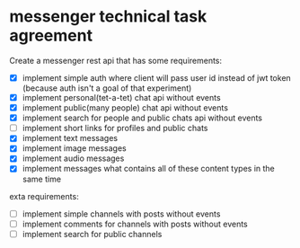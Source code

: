 # messenger technical task agreement

Create a messenger rest api that has some requirements:

- [x] implement simple auth where client will pass user id instead of jwt token (because auth isn't a goal of that experiment)
- [x] implement personal(tet-a-tet) chat api without events
- [x] implement public(many people) chat api without events
- [x] implement search for people and public chats api without events
- [ ] implement short links for profiles and public chats
- [x] implement text messages
- [x] implement image messages
- [x] implement audio messages
- [x] implement messages what contains all of these content types in the same time

exta requirements:

- [ ] implement simple channels with posts without events
- [ ] implement comments for channels with posts without events
- [ ] implement search for public channels
